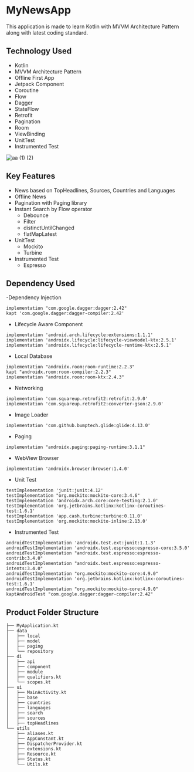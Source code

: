 ﻿# MyNewsApp

This application is made to learn Kotlin with MVVM Architecture Pattern along with latest coding
standard.

## Technology Used

- Kotlin
- MVVM Architecture Pattern
- Offline First App
- Jetpack Component
- Coroutine
- Flow
- Dagger
- StateFlow
- Retrofit
- Pagination
- Room
- ViewBinding
- UnitTest
- Instrumented Test

![aa (1) (2)](https://user-images.githubusercontent.com/45284848/233468022-a02bd028-8267-415e-a81d-8caf990cdd44.png)



## Key Features

- News based on TopHeadlines, Sources, Countries and Languages
- Offline News
- Pagination with Paging library
- Instant Search by Flow operator
    - Debounce
    - Filter
    - distinctUntilChanged
    - flatMapLatest
- UnitTest
    - Mockito
    - Turbine
- Instrumented Test
    - Espresso

## Dependency Used

-Dependency Injection

```
implementation "com.google.dagger:dagger:2.42"
kapt 'com.google.dagger:dagger-compiler:2.42'
```

- Lifecycle Aware Component

```
implementation 'android.arch.lifecycle:extensions:1.1.1'
implementation 'androidx.lifecycle:lifecycle-viewmodel-ktx:2.5.1'
implementation 'androidx.lifecycle:lifecycle-runtime-ktx:2.5.1'
```

- Local Database

```
implementation "androidx.room:room-runtime:2.2.3"
kapt "androidx.room:room-compiler:2.2.3"
implementation "androidx.room:room-ktx:2.4.3"
```

- Networking

```
implementation 'com.squareup.retrofit2:retrofit:2.9.0'
implementation 'com.squareup.retrofit2:converter-gson:2.9.0'
```

- Image Loader

```
implementation 'com.github.bumptech.glide:glide:4.13.0'
```

- Paging

```
implementation "androidx.paging:paging-runtime:3.1.1"
```

- WebView Browser

```
implementation 'androidx.browser:browser:1.4.0'
```

- Unit Test

```
testImplementation 'junit:junit:4.12'
testImplementation "org.mockito:mockito-core:3.4.6"
testImplementation 'androidx.arch.core:core-testing:2.1.0'
testImplementation 'org.jetbrains.kotlinx:kotlinx-coroutines-test:1.6.1'
testImplementation 'app.cash.turbine:turbine:0.11.0'
testImplementation 'org.mockito:mockito-inline:2.13.0'
```

- Instrumented Test

```
androidTestImplementation 'androidx.test.ext:junit:1.1.3'
androidTestImplementation 'androidx.test.espresso:espresso-core:3.5.0'
androidTestImplementation "androidx.test.espresso:espresso-contrib:3.4.0"
androidTestImplementation "androidx.test.espresso:espresso-intents:3.4.0"
androidTestImplementation "org.mockito:mockito-core:4.9.0"
androidTestImplementation 'org.jetbrains.kotlinx:kotlinx-coroutines-test:1.6.1'
androidTestImplementation "org.mockito:mockito-core:4.9.0"
kaptAndroidTest "com.google.dagger:dagger-compiler:2.42"
```

## Product Folder Structure

```
├── MyApplication.kt
├── data
│   ├── local
│   ├── model
│   ├── paging
│   └── repository
├── di
│   ├── api
│   ├── component
│   ├── module
│   ├── qualifiers.kt
│   └── scopes.kt
├── ui
│   ├── MainActivity.kt
│   ├── base
│   ├── countries
│   ├── languages
│   ├── search
│   ├── sources
│   ├── topHeadlines
└── utils
    ├── aliases.kt
    ├── AppConstant.kt
    ├── DispatcherProvider.kt
    ├── extensions.kt
    ├── Resource.kt
    ├── Status.kt
    └── Utils.kt

```



